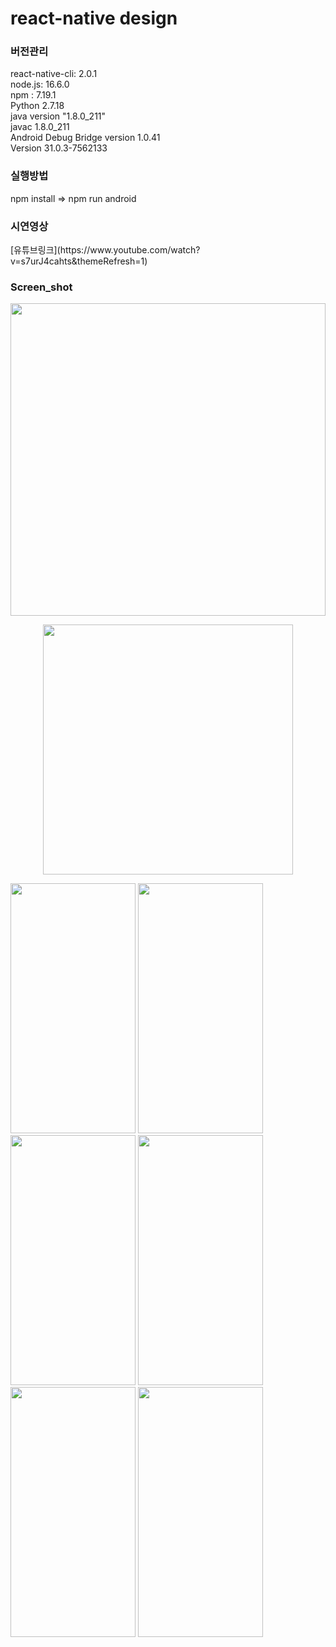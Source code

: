 # react-native design

<h3>버전관리</h3>
react-native-cli: 2.0.1<br>
node.js: 16.6.0<br>
npm : 7.19.1<br>
Python 2.7.18<br>
java version "1.8.0_211"<br>
javac 1.8.0_211<br>
Android Debug Bridge version 1.0.41<br>
Version 31.0.3-7562133<br>

<h3>실행방법</h3>npm install => npm run android<br/>

<h3>시연영상</h3>[유튜브링크](https://www.youtube.com/watch?v=s7urJ4cahts&themeRefresh=1)<br/>

 <h3>Screen_shot</h3>
 <p align="center">
 
<img src="https://user-images.githubusercontent.com/80196373/200231533-a7b431aa-4596-4a02-ada9-807db30583e6.png" width="100%" height="500">
<p align="center"><img src="https://user-images.githubusercontent.com/80084425/224938456-a0d12a04-d30a-476d-88d8-5b6c81160cbd.png" width="400" height="400"/></p>
<img src="https://user-images.githubusercontent.com/80196373/182438584-4d982534-fb00-45e1-a008-9621126fa07b.png" width="200" height="400"/>
<img src="https://user-images.githubusercontent.com/80196373/182438720-a0613a3b-1542-4dd8-88a4-1a21a1b10042.png" width="200" height="400"/>
<img src="https://user-images.githubusercontent.com/80196373/182438734-9cbbd694-94c9-4230-8f92-aac4442b1551.png" width="200" height="400"/>
<img src="https://user-images.githubusercontent.com/80196373/182438752-c68d97b8-6cca-4153-858d-5a0f506a20a7.png" width="200" height="400"/>
<img src="https://user-images.githubusercontent.com/80196373/182438764-b576e8d4-d31c-4645-bc8b-73da570cf267.png" width="200" height="400"/>
<img src="https://user-images.githubusercontent.com/80196373/182438783-d1d4157e-24ef-47c4-8bcc-dcbf1961b98c.png" width="200" height="400"/>
</p>

